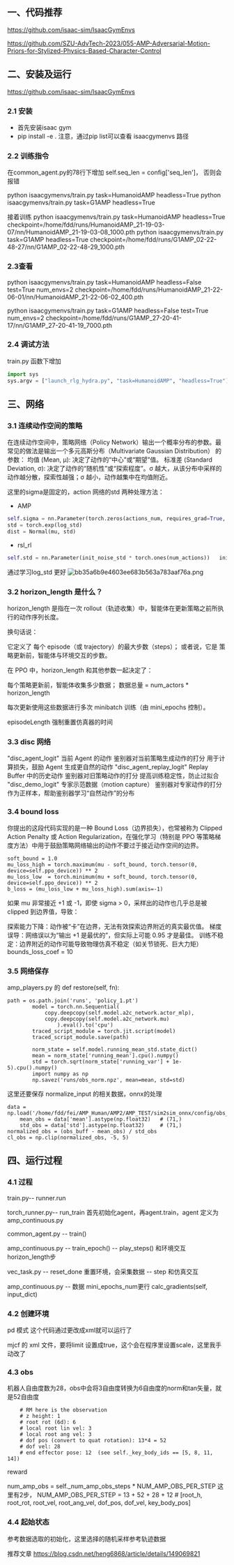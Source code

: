 ## 一、代码推荐
https://github.com/isaac-sim/IsaacGymEnvs

https://github.com/SZU-AdvTech-2023/055-AMP-Adversarial-Motion-Priors-for-Stylized-Physics-Based-Character-Control


## 二、安装及运行
https://github.com/isaac-sim/IsaacGymEnvs
### 2.1 安装
- 首先安装isaac gym
- pip install -e .
注意，通过pip list可以查看 isaacgymenvs 路径

### 2.2 训练指令
在common_agent.py的78行下增加  self.seq_len = config['seq_len']， 否则会报错

python isaacgymenvs/train.py task=HumanoidAMP headless=True
python isaacgymenvs/train.py task=G1AMP headless=True

接着训练
python isaacgymenvs/train.py task=HumanoidAMP headless=True    checkpoint=/home/fdd/runs/HumanoidAMP_21-19-03-07/nn/HumanoidAMP_21-19-03-08_1000.pth
python isaacgymenvs/train.py task=G1AMP headless=True    checkpoint=/home/fdd/runs/G1AMP_02-22-48-27/nn/G1AMP_02-22-48-29_1000.pth

### 2.3查看
 
python isaacgymenvs/train.py  task=HumanoidAMP headless=False test=True num_envs=2 checkpoint=/home/fdd/runs/HumanoidAMP_21-22-06-01/nn/HumanoidAMP_21-22-06-02_400.pth
 
python isaacgymenvs/train.py  task=G1AMP headless=False test=True num_envs=2 checkpoint=/home/fdd/runs/G1AMP_27-20-41-17/nn/G1AMP_27-20-41-19_7000.pth

### 2.4 调试方法
train.py 函数下增加
``` python
import sys
sys.argv = ["launch_rlg_hydra.py", "task=HumanoidAMP", "headless=True"]
```

## 三、网络

### 3.1 连续动作空间的策略
在连续动作空间中，策略网络（Policy Network）输出一个概率分布的参数。最常见的做法是输出一个多元高斯分布（Multivariate Gaussian Distribution） 的参数：
均值 (Mean, μ): 决定了动作的“中心”或“期望”值。
标准差 (Standard Deviation, σ): 决定了动作的“随机性”或“探索程度”。σ 越大，从该分布中采样的动作越分散，探索性越强；σ 越小，动作越集中在均值附近。

这里的sigma是固定的，action 网络的std 两种处理方法：
- AMP
```python
self.sigma = nn.Parameter(torch.zeros(actions_num, requires_grad=True, dtype=torch.float32), requires_grad=True)  
std = torch.exp(log_std)  
dist = Normal(mu, std)
```   

- rsl_rl
```python
self.std = nn.Parameter(init_noise_std * torch.ones(num_actions))   init_noise_std = 1
```

通过学习log_std 更好
![bb35a6b9e4603ee683b563a783aaf76a.png](../../_resources/bb35a6b9e4603ee683b563a783aaf76a.png)

### 3.2 horizon_length 是什么？

horizon_length 是指在一次 rollout（轨迹收集）中，智能体在更新策略之前所执行的动作序列长度。
 
换句话说：

它定义了 每个 episode（或 trajectory）的最大步数（steps）；
或者说，它是 策略更新前，智能体与环境交互的步数。

在 PPO 中，horizon_length 和其他参数一起决定了：

每个策略更新前，智能体收集多少数据；
数据总量 = num_actors * horizon_length 

每次更新使用这些数据进行多次 minibatch 训练（由 mini_epochs 控制）。

episodeLength 强制重置仿真器的时间

### 3.3 disc 网络
"disc_agent_logit"	当前 Agent 的动作	鉴别器对当前策略生成动作的打分	用于计算损失，鼓励 Agent 生成更自然的动作
"disc_agent_replay_logit"	Replay Buffer 中的历史动作	鉴别器对旧策略动作的打分	提高训练稳定性，防止过拟合
"disc_demo_logit"	专家示范数据（motion capture）	鉴别器对专家动作的打分	作为正样本，帮助鉴别器学习“自然动作”的分布
 
### 3.4 bound loss

你提出的这段代码实现的是一种 Bound Loss（边界损失），也常被称为 Clipped Action Penalty 或 Action Regularization，在强化学习（特别是 PPO 等策略梯度方法）中用于鼓励策略网络输出的动作不要过于接近动作空间的边界。
```
soft_bound = 1.0
mu_loss_high = torch.maximum(mu - soft_bound, torch.tensor(0, device=self.ppo_device)) ** 2
mu_loss_low  = torch.minimum(mu + soft_bound, torch.tensor(0, device=self.ppo_device)) ** 2
b_loss = (mu_loss_low + mu_loss_high).sum(axis=-1)
```
如果 mu 非常接近 +1 或 -1，即使 sigma > 0，采样出的动作也几乎总是被 clipped 到边界值，导致：

探索能力下降：动作被“卡”在边界，无法有效探索边界附近的真实最优值。
梯度误导：网络误以为“输出 +1 是最优的”，但实际上可能 0.95 才是最佳。
训练不稳定：边界附近的动作可能导致物理仿真不稳定（如关节锁死、巨大力矩）
bounds_loss_coef = 10 

### 3.5 网络保存
 amp_players.py 的 def restore(self, fn):
```
path = os.path.join('runs', 'policy_1.pt')
        model = torch.nn.Sequential(
            copy.deepcopy(self.model.a2c_network.actor_mlp),
            copy.deepcopy(self.model.a2c_network.mu)
                ).eval().to('cpu') 
        traced_script_module = torch.jit.script(model)
        traced_script_module.save(path) 

        norm_state = self.model.running_mean_std.state_dict()
        mean = norm_state['running_mean'].cpu().numpy()
        std = torch.sqrt(norm_state['running_var'] + 1e-5).cpu().numpy() 
        import numpy as np
        np.savez('runs/obs_norm.npz', mean=mean, std=std)
```

这里还要保存 normalize_input 的相关数据，onnx的处理

```
data = np.load('/home/fdd/fei/AMP_Human/AMP2/AMP_TEST/sim2sim_onnx/config/obs_norm.npz')
    mean_obs = data['mean'].astype(np.float32)   # (71,)
    std_obs = data['std'].astype(np.float32)     # (71,)
normalized_obs = (obs_buff - mean_obs) / std_obs
cl_obs = np.clip(normalized_obs, -5, 5)
```

## 四、运行过程

### 4.1 过程

train.py-- runner.run

torch_runner.py-- run_train 首先初始化agent，再agent.train，agent 定义为amp_continuous.py

common_agent.py -- train()

amp_continuous.py -- train_epoch() 
-- play_steps() 和环境交互horizon_length步 

vec_task.py --  reset_done 重置环境，会采集数据
					--  step 和仿真交互

amp_continuous.py -- 数据 mini_epochs_num更行 calc_gradients(self, input_dict)

### 4.2 创建环境

 pd 模式
这个代码通过更改成xml就可以运行了

mjcf 的 xml 文件，要将limit 设置成true，这个会在程序里设置scale，这里我手动改了


### 4.3 obs  
机器人自由度数为28，obs中会将3自由度转换为6自由度的norm和tan矢量，就是52自由度

```
    # RM here is the observation
    # z height: 1
    # root rot (6d): 6
    # local root lin vel: 3
    # local root ang vel: 3
    # dof pos (convert to quat rotation): 13*4 = 52
    # dof vel: 28
    # end effector pose: 12  (see self._key_body_ids == [5, 8, 11, 14])
```

reward


num_amp_obs = self._num_amp_obs_steps * NUM_AMP_OBS_PER_STEP
这里有2步， 
NUM_AMP_OBS_PER_STEP = 13 + 52 + 28 + 12 # [root_h, root_rot, root_vel, root_ang_vel, dof_pos, dof_vel, key_body_pos]

### 4.4 起始状态 
参考数据选取的初始化，这里选择的随机采样参考轨迹数据

推荐文章 https://blog.csdn.net/heng6868/article/details/149069821
